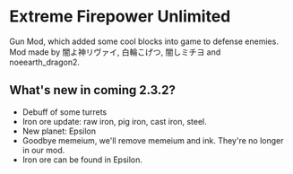 # Extreme Firepower Unlimited
Gun Mod, which added some cool blocks into game to defense enemies. Mod made by 闇よ神リヴァイ, 白輪こげつ, 闇しミチヨ and noeearth_dragon2.

## What's new in coming 2.3.2?
* Debuff of some turrets
* Iron ore update: raw iron, pig iron, cast iron, steel.
* New planet: Epsilon
* Goodbye memeium, we'll remove memeium and ink. They're no longer in our mod.
* Iron ore can be found in Epsilon.
